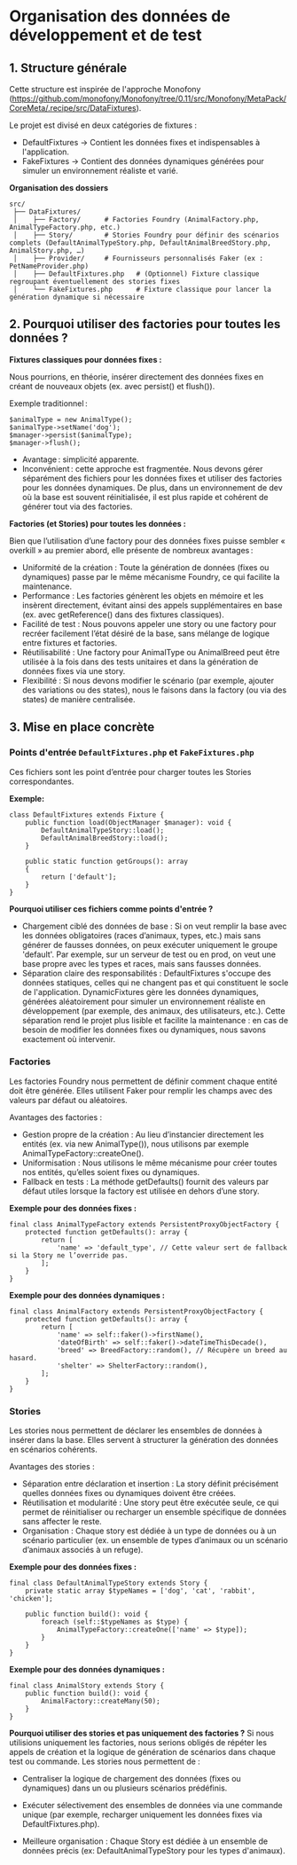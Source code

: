 # Organisation des données de développement et de test

## 1. Structure générale

Cette structure est inspirée de l'approche Monofony (https://github.com/monofony/Monofony/tree/0.11/src/Monofony/MetaPack/CoreMeta/.recipe/src/DataFixtures).

Le projet est divisé en deux catégories de fixtures :

- DefaultFixtures → Contient les données fixes et indispensables à l'application.
- FakeFixtures → Contient des données dynamiques générées pour simuler un environnement réaliste et varié.

**Organisation des dossiers**

```
src/
 ├── DataFixtures/
 │    ├── Factory/      # Factories Foundry (AnimalFactory.php, AnimalTypeFactory.php, etc.)
 │    ├── Story/        # Stories Foundry pour définir des scénarios complets (DefaultAnimalTypeStory.php, DefaultAnimalBreedStory.php, AnimalStory.php, …)
 │    ├── Provider/     # Fournisseurs personnalisés Faker (ex : PetNameProvider.php)
 │    ├── DefaultFixtures.php   # (Optionnel) Fixture classique regroupant éventuellement des stories fixes
 │    └── FakeFixtures.php      # Fixture classique pour lancer la génération dynamique si nécessaire
```

## 2. Pourquoi utiliser des factories pour toutes les données ?

**Fixtures classiques pour données fixes :**

Nous pourrions, en théorie, insérer directement des données fixes en créant de nouveaux objets (ex. avec persist() et flush()).

Exemple traditionnel :

```
$animalType = new AnimalType();
$animalType->setName('dog');
$manager->persist($animalType);
$manager->flush();
```

- Avantage : simplicité apparente.
- Inconvénient : cette approche est fragmentée. Nous devons gérer séparément des fichiers pour les données fixes et utiliser des factories pour les données dynamiques. De plus, dans un environnement de dev où la base est souvent réinitialisée, il est plus rapide et cohérent de générer tout via des factories.

**Factories (et Stories) pour toutes les données :**

Bien que l’utilisation d’une factory pour des données fixes puisse sembler « overkill » au premier abord, elle présente de nombreux avantages :

- Uniformité de la création : Toute la génération de données (fixes ou dynamiques) passe par le même mécanisme Foundry, ce qui facilite la maintenance.
- Performance : Les factories génèrent les objets en mémoire et les insèrent directement, évitant ainsi des appels supplémentaires en base (ex. avec getReference() dans des fixtures classiques).
- Facilité de test : Nous pouvons appeler une story ou une factory pour recréer facilement l’état désiré de la base, sans mélange de logique entre fixtures et factories.
- Réutilisabilité : Une factory pour AnimalType ou AnimalBreed peut être utilisée à la fois dans des tests unitaires et dans la génération de données fixes via une story.
- Flexibilité : Si nous devons modifier le scénario (par exemple, ajouter des variations ou des states), nous le faisons dans la factory (ou via des states) de manière centralisée.

## 3. Mise en place concrète

### Points d'entrée `DefaultFixtures.php` et `FakeFixtures.php`

Ces fichiers sont les point d’entrée pour charger toutes les Stories correspondantes.

**Exemple:**

```
class DefaultFixtures extends Fixture {
    public function load(ObjectManager $manager): void {
        DefaultAnimalTypeStory::load();
        DefaultAnimalBreedStory::load();
    }

    public static function getGroups(): array
    {
        return ['default'];
    }
}
```

**Pourquoi utiliser ces fichiers comme points d'entrée ?**

- Chargement ciblé des données de base : Si on veut remplir la base avec les données obligatoires (races d’animaux, types, etc.) mais sans générer de fausses données, on peux exécuter uniquement le groupe 'default'. Par exemple, sur un serveur de test ou en prod, on veut une base propre avec les types et races, mais sans fausses données.
- Séparation claire des responsabilités : DefaultFixtures s'occupe des données statiques, celles qui ne changent pas et qui constituent le socle de l'application. DynamicFixtures gère les données dynamiques, générées aléatoirement pour simuler un environnement réaliste en développement (par exemple, des animaux, des utilisateurs, etc.). Cette séparation rend le projet plus lisible et facilite la maintenance : en cas de besoin de modifier les données fixes ou dynamiques, nous savons exactement où intervenir.

### Factories

Les factories Foundry nous permettent de définir comment chaque entité doit être générée. Elles utilisent Faker pour remplir les champs avec des valeurs par défaut ou aléatoires.

Avantages des factories :

- Gestion propre de la création : Au lieu d’instancier directement les entités (ex. via new AnimalType()), nous utilisons par exemple AnimalTypeFactory::createOne().
- Uniformisation : Nous utilisons le même mécanisme pour créer toutes nos entités, qu’elles soient fixes ou dynamiques.
- Fallback en tests : La méthode getDefaults() fournit des valeurs par défaut utiles lorsque la factory est utilisée en dehors d’une story.

**Exemple pour des données fixes :**

```
final class AnimalTypeFactory extends PersistentProxyObjectFactory {
    protected function getDefaults(): array {
        return [
            'name' => 'default_type', // Cette valeur sert de fallback si la Story ne l’override pas.
        ];
    }
}

```

**Exemple pour des données dynamiques :**

```
final class AnimalFactory extends PersistentProxyObjectFactory {
    protected function getDefaults(): array {
        return [
            'name' => self::faker()->firstName(),
            'dateOfBirth' => self::faker()->dateTimeThisDecade(),
            'breed' => BreedFactory::random(), // Récupère un breed au hasard.
            'shelter' => ShelterFactory::random(),
        ];
    }
}
```

### Stories

Les stories nous permettent de déclarer les ensembles de données à insérer dans la base. Elles servent à structurer la génération des données en scénarios cohérents.

Avantages des stories :

- Séparation entre déclaration et insertion : La story définit précisément quelles données fixes ou dynamiques doivent être créées.
- Réutilisation et modularité : Une story peut être exécutée seule, ce qui permet de réinitialiser ou recharger un ensemble spécifique de données sans affecter le reste.
- Organisation : Chaque story est dédiée à un type de données ou à un scénario particulier (ex. un ensemble de types d’animaux ou un scénario d’animaux associés à un refuge).

**Exemple pour des données fixes :**

```
final class DefaultAnimalTypeStory extends Story {
    private static array $typeNames = ['dog', 'cat', 'rabbit', 'chicken'];

    public function build(): void {
        foreach (self::$typeNames as $type) {
            AnimalTypeFactory::createOne(['name' => $type]);
        }
    }
}
```

**Exemple pour des données dynamiques :**

```
final class AnimalStory extends Story {
    public function build(): void {
        AnimalFactory::createMany(50);
    }
}
```

**Pourquoi utiliser des stories et pas uniquement des factories ?**
Si nous utilisions uniquement les factories, nous serions obligés de répéter les appels de création et la logique de génération de scénarios dans chaque test ou commande. Les stories nous permettent de :

- Centraliser la logique de chargement des données (fixes ou dynamiques) dans un ou plusieurs scénarios prédéfinis.

- Exécuter sélectivement des ensembles de données via une commande unique (par exemple, recharger uniquement les données fixes via DefaultFixtures.php).

- Meilleure organisation : Chaque Story est dédiée à un ensemble de données précis (ex: DefaultAnimalTypeStory pour les types d'animaux).
